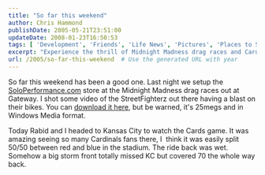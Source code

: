 ```yaml
---
title: "So far this weekend"
author: Chris Hammond
publishDate: 2005-05-21T23:51:00
updateDate: 2008-01-23T16:50:53
tags: [ 'Development', 'Friends', 'Life News', 'Pictures', 'Places to See', 'SEO', 'Site News', 'Technology' ]
excerpt: "Experience the thrill of Midnight Madness drag races and Cardinals game in Kansas City. Check out the StreetFighterz video and game highlights here!"
url: /2005/so-far-this-weekend  # Use the generated URL with year
---
```

<P>So far this weekend has been a good one. Last night we setup the <A href="https://www.soloperformance.com">SoloPerformance.com</A> store at the Midnight Madness drag races out at Gateway. I shot some video of the StreetFighterz out there having a blast on their bikes. You can <A href="https://www.christoc.com/video/streetFighterz.wmv ">download it here</A>, but be warned, it's 25megs and in Windows Media format.</P> <P>Today Rabid and I headed to Kansas City to watch the Cards game. It was amazing seeing so many Cardinals fans there, I&nbsp; think it was easily split 50/50 between red and blue in the stadium. The ride back was wet. Somehow a big storm front totally missed KC but covered 70 the whole way back. </P>


